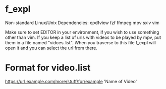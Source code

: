 # f_expl

Non-standard Linux/Unix Dependencies: epdfview fzf ffmpeg mpv sxiv vim

Make sure to set EDITOR in your environment, if you wish to use something other than vim. If you keep a list of urls with videos to be played by mpv, put them in a file named "vidoes.list". When you traverse to this file f_expl will open it and you can select the url from there.

# Format for video.list
https://url.example.com/more/stuff/for/example 'Name of Video'
